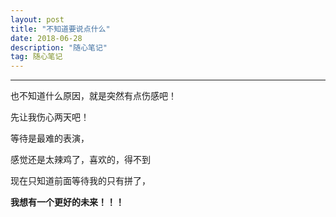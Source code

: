 ```yaml
---
layout: post
title: "不知道要说点什么"
date: 2018-06-28
description: "随心笔记"
tag: 随心笔记
---
```

---

也不知道什么原因，就是突然有点伤感吧！<br>

先让我伤心两天吧！<br>

等待是最难的表演，<br>

感觉还是太辣鸡了，喜欢的，得不到<br>

现在只知道前面等待我的只有拼了，<br>

**我想有一个更好的未来！！！**

